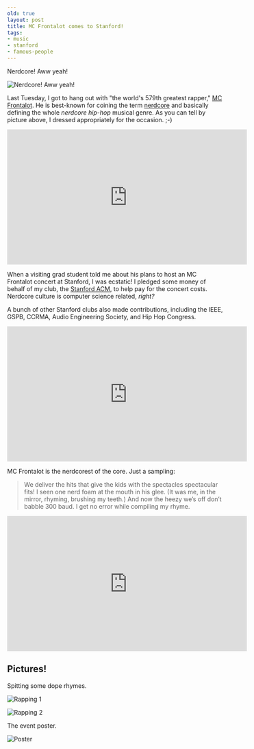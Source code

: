 ```yaml
---
old: true
layout: post
title: MC Frontalot comes to Stanford!
tags:
- music
- stanford
- famous-people
---
```


Nerdcore! Aww yeah!

![Nerdcore! Aww yeah!](/images/me-frontalot.jpg)

Last Tuesday, I got to hang out with "the world's 579th greatest rapper," [MC Frontalot](http://en.wikipedia.org/wiki/MC_Frontalot). He is best-known for coining the term [nerdcore](http://en.wikipedia.org/wiki/Nerdcore_hip_hop) and basically defining the whole *nerdcore hip-hop* musical genre. As you can tell by picture above, I dressed appropriately for the occasion. ;-)

<iframe width="560" height="315" src="http://www.youtube.com/embed/4nigRT2KmCE" frameborder="0" allowfullscreen></iframe>

When a visiting grad student told me about his plans to host an MC Frontalot concert at Stanford, I was ecstatic! I pledged some money of behalf of my club, the [Stanford ACM](http://stanfordacm.com), to help pay for the concert costs. Nerdcore culture is computer science related, *right?*

A bunch of other Stanford clubs also made contributions, including the IEEE, GSPB, CCRMA, Audio Engineering Society, and Hip Hop Congress.

<iframe width="560" height="315" src="http://www.youtube.com/embed/Wmx6Q0YLH8A" frameborder="0" allowfullscreen></iframe>

MC Frontalot is the nerdcorest of the core. Just a sampling:

> We deliver the hits that give the kids with the spectacles spectacular fits!
> I seen one nerd foam at the mouth in his glee.
> (It was me, in the mirror, rhyming, brushing my teeth.)
> And now the heezy we’s off don’t babble 300 baud.
> I get no error while compiling my rhyme.

<iframe width="560" height="315" src="http://www.youtube.com/embed/z8rqdEahBos" frameborder="0" allowfullscreen></iframe>

## Pictures!

Spitting some dope rhymes.

![Rapping 1](/images/frontalot-2.jpg)

![Rapping 2](/images/frontalot-3.jpg)

The event poster.

![Poster](/images/frontalot-1.jpg)